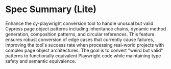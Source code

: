 # Spec Summary (Lite)

Enhance the cy-playwright conversion tool to handle unusual but valid Cypress page object patterns including inheritance chains, dynamic method generation, composition patterns, and circular references. This feature ensures robust conversion of edge cases that currently cause failures, improving the tool's success rate when processing real-world projects with complex page object architectures. The goal is to convert "weird but valid" patterns to functionally equivalent Playwright code while maintaining type safety and semantic equivalence.